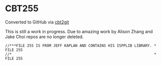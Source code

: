# CBT255
Converted to GitHub via [cbt2git](https://github.com/wizardofzos/cbt2git)

This is still a work in progress. 
Due to amazing work by Alison Zhang and Jake Choi repos are no longer deleted.

```
//***FILE 255 IS FROM JEFF KAPLAN AND CONTAINS HIS ISPPLIB LIBRARY. *   FILE 255
//*                                                                 *   FILE 255
```
